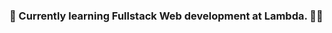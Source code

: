 ### 🌱 Currently learning Fullstack Web development at Lambda. 👨‍💻

<!--
**HamidAzizy/HamidAzizy** is a ✨ _special_ ✨ repository because its `README.md` (this file) appears on your GitHub profile.

Here are some ideas to get you started

- 🔭 I’m currently working on ...
### 🌱 Currently learning Fullstack Web development at Lambda.
- 👯 I’m looking to collaborate on 
- 🤔 I’m looking for help with
- 💬 Ask me about ..
- 📫 How to reach me: 
- 😄 Pronouns: 
- ⚡ Fun fact
-->
